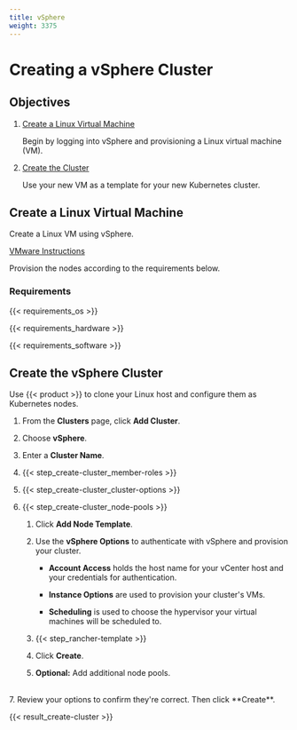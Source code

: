 ```yaml
---
title: vSphere
weight: 3375
---
```


# Creating a vSphere Cluster

## Objectives

1.	[Create a Linux Virtual Machine](#create-a-linux-virtual-machine)

	Begin by logging into vSphere and provisioning a Linux virtual machine (VM).

2. [Create the Cluster](#create-the-vsphere-cluster)

	Use your new VM as a template for your new Kubernetes cluster.

## Create a Linux Virtual Machine

Create a Linux VM using vSphere.

[VMware Instructions](https://docs.vmware.com/en/VMware-vSphere/6.5/com.vmware.vsphere.vm_admin.doc/GUID-39D19B2B-A11C-42AE-AC80-DDA8682AB42C.html)

Provision the nodes according to the requirements below.

### Requirements

{{< requirements_os >}}

{{< requirements_hardware >}}

{{< requirements_software >}}

## Create the vSphere Cluster

Use {{< product >}} to clone your Linux host and configure them as Kubernetes nodes.

1. From the **Clusters** page, click **Add Cluster**.

2. Choose **vSphere**.

3. Enter a **Cluster Name**.

4. {{< step_create-cluster_member-roles >}}

5. {{< step_create-cluster_cluster-options >}}

6. {{< step_create-cluster_node-pools >}}

	1.	Click **Add Node Template**.

	2.	Use the **vSphere Options** to authenticate with vSphere and provision your cluster.

		- **Account Access** holds the host name for your vCenter host and your credentials for authentication.

		- **Instance Options** are used to provision your cluster's VMs.

		- **Scheduling** is used to choose the hypervisor your virtual machines will be scheduled to.

	3. {{< step_rancher-template >}}

	4. Click **Create**.

	5. **Optional:** Add additional node pools.

<br/>
7. Review your options to confirm they're correct. Then click **Create**.

{{< result_create-cluster >}}
